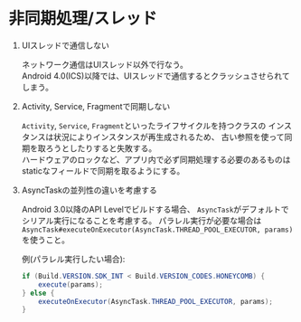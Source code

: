 # 非同期処理/スレッド

1.  UIスレッドで通信しない

    ネットワーク通信はUIスレッド以外で行なう。  
    Android 4.0(ICS)以降では、UIスレッドで通信するとクラッシュさせられてしまう。

1.  Activity, Service, Fragmentで同期しない

    `Activity`, `Service`, `Fragment`といったライフサイクルを持つクラスの
    インスタンスは状況によりインスタンスが再生成されるため、
    古い参照を使って同期を取ろうとしたりすると失敗する。  
    ハードウェアのロックなど、アプリ内で必ず同期処理する必要のあるものは
    staticなフィールドで同期を取るようにする。

1.  AsyncTaskの並列性の違いを考慮する

    Android 3.0以降のAPI Levelでビルドする場合、
    `AsyncTask`がデフォルトでシリアル実行になることを考慮する。
    パラレル実行が必要な場合は
    `AsyncTask#executeOnExecutor(AsyncTask.THREAD_POOL_EXECUTOR, params)`を使うこと。

    例(パラレル実行したい場合):

    ```java
    if (Build.VERSION.SDK_INT < Build.VERSION_CODES.HONEYCOMB) {
        execute(params);
    } else {
        executeOnExecutor(AsyncTask.THREAD_POOL_EXECUTOR, params);
    }
    ```
